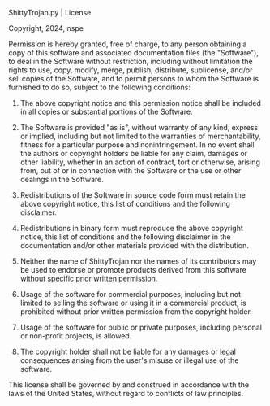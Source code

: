 ShittyTrojan.py |  License

Copyright, 2024, nspe

Permission is hereby granted, free of charge, to any person obtaining a copy of this software and associated documentation files (the "Software"), to deal in the Software without restriction, including without limitation the rights to use, copy, modify, merge, publish, distribute, sublicense, and/or sell copies of the Software, and to permit persons to whom the Software is furnished to do so, subject to the following conditions:

1. The above copyright notice and this permission notice shall be included in all copies or substantial portions of the Software.

2. The Software is provided "as is", without warranty of any kind, express or implied, including but not limited to the warranties of merchantability, fitness for a particular purpose and noninfringement. In no event shall the authors or copyright holders be liable for any claim, damages or other liability, whether in an action of contract, tort or otherwise, arising from, out of or in connection with the Software or the use or other dealings in the Software.

3. Redistributions of the Software in source code form must retain the above copyright notice, this list of conditions and the following disclaimer.

4. Redistributions in binary form must reproduce the above copyright notice, this list of conditions and the following disclaimer in the documentation and/or other materials provided with the distribution.

5. Neither the name of ShittyTrojan nor the names of its contributors may be used to endorse or promote products derived from this software without specific prior written permission.

6. Usage of the software for commercial purposes, including but not limited to selling the software or using it in a commercial product, is prohibited without prior written permission from the copyright holder.

7. Usage of the software for public or private purposes, including personal or non-profit projects, is allowed.

8. The copyright holder shall not be liable for any damages or legal consequences arising from the user's misuse or illegal use of the software.

This license shall be governed by and construed in accordance with the laws of the United States, without regard to conflicts of law principles.
